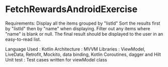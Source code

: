 # FetchRewardsAndroidExercise

Requirements:
Display all the items grouped by "listId"
Sort the results first by "listId" then by "name" when displaying.
Filter out any items where "name" is blank or null.
The final result should be displayed to the user in an easy-to-read list.

Language Used : Kotlin
Architecture : MVVM
Libraries : ViewModel, LiveData, Retrofit, Mockito, data binding, Kotlin Coroutines, dagger and Hilt
Unit test : Test cases written for viewModel class

